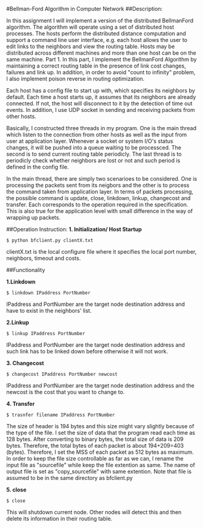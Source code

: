 #Bellman-Ford Algorithm in Computer Network
##Description:

In this assignment  I will implement a version of the distributed Bellman­Ford algorithm. The algorithm will operate using a set of distributed host processes. The hosts perform the distributed distance computation and support a command line user interface, e.g. each host allows the user to edit links to the neighbors and view the routing table. Hosts may be distributed across different machines and more than one host can be on the same machine.
Part 1.
​In this part, I implement the BellmanFord Algorithm by maintaining a correct routing table in the presence of link cost changes, failures and link up. In addition, in order to avoid "count to infinity" problem, I also implement poison reverse in routing optimization. 

Each host has a config file to start up with, which specifies its neighbors by default. Each time a host starts up, it assumes that its neighbors are already connected. If not, the host will disconnect to it by the detection of time out events. In addition, I use UDP socket in sending and receiving packets from other hosts. 

Basically, I constructed three threads in my program. One is the main thread which listen to the connection from other hosts as well as the input from user at application layer. Whenever a socket or system I/O's status changes, it will be pushed into a queue waiting to be processced.  The second is to send current routing table periodicly. The last thread is to periodicly check whether neighbors are lost or not and such period is defined in the config file. 

In the main thread, there are simply two scenarioes to be considered. One is processing the packets sent from its neigbors and the other is to process the command taken from application layer. In terms of packets processing, the possible command is update, close, linkdown, linkup, changecost and transfer. Each corresponds to the operation required in the specification. This is also true for the application level with small difference in the way of wrapping up packets. 


##Operation Instruction:
**1. Initialization/ Host Startup**
```
$ python bfclient.py clientX.txt
```
clientX.txt is the local configure file where it specifies the local port number, neighbors, timeout and costs.

##Functionality 	

**1.Linkdown**
```
$ linkdown IPaddress PortNumber
```
IPaddress and PortNumber are the target node destination address and have to exist in the neighbors' list. 

**2.Linkup**
```
$ linkup IPaddress PortNumber
```
IPaddress and PortNumber are the target node destination address and such link has to be linked down before otherwise it will not work.

**3. Changecost**
```
$ changecost IPaddress PortNumber newcost
```
IPaddress and PortNumber are the target node destination address and the newcost is the cost that you want to change to. 

**4. Transfer**
```
$ trasnfer filename IPaddress PortNumber
```
The size of header is 194 bytes and this size might vary slightly because of the type of the file. I set the size of data that the program read each time as 128 bytes. After converting to binary bytes, the total size of data is 209 bytes. Therefore, the total bytes of each packet is about 194+209=403 (bytes). Therefore, I set the MSS of each packet as 512 bytes as maximum. In order to keep the file size controllable as far as we can, I rename the input file as "sourcefile" while keep the file extention as same. The name of output file is set as "copy_sourcefile" with same extention. Note that file is assumed to be in the same directory as bfclient.py

**5. close**
```
$ close
```
This will shutdown current node. Other nodes will detect this and then delete its information in their routing table.



